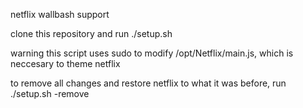 netflix wallbash support

clone this repository and run ./setup.sh

warning this script uses sudo to modify /opt/Netflix/main.js, which is neccesary to theme netflix 

to remove all changes and restore netflix to what it was before, run ./setup.sh -remove
